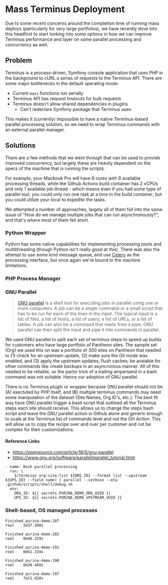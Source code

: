 # Mass Terminus Deployment

Due to some recent concerns around the completion time of running mass deploys (particularly for very large portfolios), we have recently dove into this headfirst to start looking into some options in how we can improve Terminus performance and layer on some parallel processing and concurrency as well.

## Problem
Terminus is a process-driven, Symfony console application that uses PHP in the background to cURL a series of requests to the Terminus API. There are some major bottlenecks in the default operating mode:

- Current `mass` functions run serially
- Terminus API has request timeouts for bulk requests
- Terminus doesn't allow shared dependencies in plugins
  - Can't redeclare Symfony package that Terminus uses

This makes it (currently) impossible to have a native Terminus-based parallel processing solution, so we need to wrap Terminus commands with an external parallel manager.

## Solutions

There are a few methods that we went through that can be used to provide improved concurrency, but largely these are heavily dependent on the specs of the machine that is running the scripts. 

For example, your Macbook Pro will have 8 cores with 8 available processing threads, while the Github Actions build container has 2 vCPUs and only 1 available job thread - which means even if you had some type of parallel tool, you could only run one task at a time in the build container, but you could utilize your local to expedite the tasks.

We attempted a number of approaches, largely all of them fell into the same issue of "How do we manage multiple jobs that can run asynchronously?", and that's where most of them fell short.


### Python Wrapper
Python has some native capabilities for implementing processing pools and multithreading (though Python isn't really good at this). There was also the attempt to use some kind message queue, and use [Celery](https://github.com/celery/celery) as the processing interface, but once again we're bound to the machine limitations.

### PHP Process Manager
<insert>

### GNU Parallel
> [GNU parallel](https://www.gnu.org/software/parallel/) is a shell tool for executing jobs in parallel using one or more computers. A job can be a single command or a small script that has to be run for each of the lines in the input. The typical input is a list of files, a list of hosts, a list of users, a list of URLs, or a list of tables. A job can also be a command that reads from a pipe. GNU parallel can then split the input and pipe it into commands in parallel.

We used GNU parallel to split each set of terminus steps to speed up builds for customers who have large portfolio of Pantheon sites. The sample set (Org) we used this on was a portfolio of 300 sites on Pantheon that needed to (1) check for an upstream update, (2) make sure the Git mode was enabled, and (3) apply the upstream updates; flush caches; be avaiable for other commands like create backups in an asyncronous manner. All of this needed to be reliable, so the parlor trick of a trailing ampersand in a bash command was not suitable. Hence our adoption of GNU parallel.

There is no Terminus plugin or wrapper because GNU parallel should not be (A) exectuted by PHP itself, and (B) multiple terminus commands may need some manipulation of the dataset (Site Names, Org ID's, etc.). The best fit was have GNU parallel trigger a bash script that outlined all the Terminus steps each site should receive. This allows us to change the steps bash script and leave the GNU parallel action in Github alone and generic enough to scale at the Terminus list of commands level and not the GH Action. This will allow us to copy the recipe over and over per customer and not be complex for their customizations.

#### Reference Links
 - https://opensource.com/article/18/5/gnu-parallel
 - https://www.gnu.org/software/parallel/parallel_tutorial.html


```
- name: Bash parallel processing
  run: |
    $(terminus org:site:list ${ORG_ID} --format list --upstream ${UPS_ID} --field name) | parallel --verbose --eta .github/scripts/shell/debug.sh
  env:
    ORG_ID: ${{ secrets.PURINA_DEMO_ORG_UUID }}
    UPS_ID: ${{ secrets.PURINA_DEMO_UPSTREAM_UUID }}
```

### Shell-based, OS managed processes
<insert>


```
Finished purina-demo-207
real	5m37.388s

Finished purina-demo-202
real	6m46.329s

Finished purina-demo-191
real	6m52.334s

Finished purina-demo-190
real	6m30.460s

Finished purina-demo-197
real	7m11.020s
```
